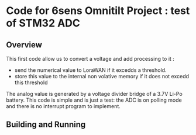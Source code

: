 # Code for 6sens Omnitilt Project : test of STM32 ADC

## Overview
This first code allow us to convert a voltage and add processing to it :

 - send the numerical value to LoraWAN if it excedds a threshold. 
 - store this value to the internal non volative memory if it does not excedd this threshold

The analog value is generated by a voltage divider bridge of a 3.7V Li-Po battery.
This code is simple and is just a test: the ADC is on polling mode and there is no interrupt program to implement.

## Building and Running

